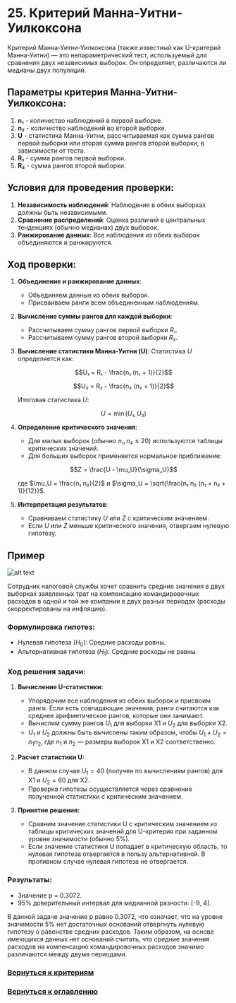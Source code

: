 # 25. Критерий Манна-Уитни-Уилкоксона

Критерий Манна-Уитни-Уилкоксона (также известный как U-критерий Манна-Уитни) — это непараметрический тест, используемый для сравнения двух независимых выборок. Он определяет, различаются ли медианы двух популяций.

## Параметры критерия Манна-Уитни-Уилкоксона:

1. **n₁** - количество наблюдений в первой выборке.
2. **n₂** - количество наблюдений во второй выборке.
3. **U** - статистика Манна-Уитни, рассчитываемая как сумма рангов первой выборки или вторая сумма рангов второй выборки, в зависимости от теста.
4. **R₁** - сумма рангов первой выборки.
5. **R₂** - сумма рангов второй выборки.

## Условия для проведения проверки:

1. **Независимость наблюдений**: Наблюдения в обеих выборках должны быть независимыми.
2. **Сравнение распределений**: Оценка различий в центральных тенденциях (обычно медианах) двух выборок.
3. **Ранжирование данных**: Все наблюдения из обеих выборок объединяются и ранжируются.

## Ход проверки:

1. **Объединение и ранжирование данных**:
   - Объединяем данные из обеих выборок.
   - Присваиваем ранги всем объединенным наблюдениям.

2. **Вычисление суммы рангов для каждой выборки**:
   - Рассчитываем сумму рангов первой выборки $R₁$.
   - Рассчитываем сумму рангов второй выборки $R₂$.

3. **Вычисление статистики Манна-Уитни (U)**:
   Статистика $U$ определяется как:

   $$U₁ = R₁ - \frac{n₁ (n₁ + 1)}{2}$$

   $$U₂ = R₂ - \frac{n₂ (n₂ + 1)}{2}$$

   Итоговая статистика $U$:

   $$U = \min(U₁, U₂)$$

4. **Определение критического значения**:
   - Для малых выборок (обычно $n₁, n₂ \leq 20$) используются таблицы критических значений.
   - Для больших выборок применяется нормальное приближение:
   
   $$Z = \frac{U - \mu_U}{\sigma_U}$$
   
   где $\mu_U = \frac{n₁ n₂}{2}$ и $\sigma_U = \sqrt{\frac{n₁ n₂ (n₁ + n₂ + 1)}{12}}$.

5. **Интерпретация результатов**:
   - Сравниваем статистику $U$ или $Z$ с критическим значением.
   - Если $U$ или $Z$ меньше критического значения, отвергаем нулевую гипотезу.

## Пример

![alt text](Pictures/image-62.png)

Сотрудник налоговой службы хочет сравнить средние значения в двух выборках заявленных трат на компенсацию командировочных расходов в одной и той же компании в двух разных периодах (расходы скорректированы на инфляцию).

### Формулировка гипотез:

- Нулевая гипотеза ($H_0$): Средние расходы равны.
- Альтернативная гипотеза ($H_1$): Средние расходы не равны.

### Ход решения задачи:

1. **Вычисление U-статистики:**
   - Упорядочим все наблюдения из обеих выборок и присвоим ранги. Если есть совпадающие значения, ранги считаются как среднее арифметическое рангов, которые они занимают.
   - Вычислим сумму рангов $U_1$ для выборки X1 и $U_2$ для выборки X2.
   - $U_1$ и $U_2$ должны быть вычислены таким образом, чтобы $U_1 + U_2 = n_1 n_2$, где $n_1$ и $n_2$ — размеры выборок X1 и X2 соответственно.

2. **Расчет статистики U:**
   - В данном случае $U_1 = 40$ (получен по вычислениям рангов) для X1 и $U_2 = 60$ для X2.
   - Проверка гипотезы осуществляется через сравнение полученной статистики с критическим значением.

3. **Принятие решения:**
   - Сравним значение статистики U с критическим значением из таблицы критических значений для U-критерия при заданном уровне значимости (обычно 5%).
   - Если значение статистики U попадает в критическую область, то нулевая гипотеза отвергается в пользу альтернативной. В противном случае нулевая гипотеза не отвергается.

### Результаты:

- Значение p = 0.3072.
- 95% доверительный интервал для медианной разности: [-9, 4].

В данной задаче значение p равно 0.3072, что означает, что на уровне значимости 5% нет достаточных оснований отвергнуть нулевую гипотезу о равенстве средних расходов. Таким образом, на основе имеющихся данных нет оснований считать, что средние значения расходов на компенсацию командировочных расходов значимо различаются между двумя периодами.

### [Вернуться к критериям](../Navigation_criteria.md)

### [Вернуться к оглавлению](../../README.md)